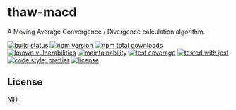 # thaw-macd
A Moving Average Convergence / Divergence calculation algorithm.

[![build status](https://secure.travis-ci.org/tom-weatherhead/thaw-macd.svg)](https://travis-ci.org/tom-weatherhead/thaw-macd)
[![npm version](https://img.shields.io/npm/v/thaw-macd.svg)](https://www.npmjs.com/package/thaw-macd)
[![npm total downloads](https://img.shields.io/npm/dt/thaw-macd.svg)](https://www.npmjs.com/package/thaw-macd)
[![known vulnerabilities](https://snyk.io/test/github/tom-weatherhead/thaw-macd/badge.svg?targetFile=package.json&package-lock.json)](https://snyk.io/test/github/tom-weatherhead/thaw-macd?targetFile=package.json&package-lock.json)
[![maintainability](https://api.codeclimate.com/v1/badges/0123456789abcdef0123/maintainability)](https://codeclimate.com/github/tom-weatherhead/thaw-macd/maintainability)
[![test coverage](https://api.codeclimate.com/v1/badges/0123456789abcdef0123/test_coverage)](https://codeclimate.com/github/tom-weatherhead/thaw-macd/test_coverage)
[![tested with jest](https://img.shields.io/badge/tested_with-jest-99424f.svg)](https://github.com/facebook/jest)
[![code style: prettier](https://img.shields.io/badge/code_style-prettier-ff69b4.svg?style=flat-square)](https://github.com/prettier/prettier)
[![license](https://img.shields.io/github/license/mashape/apistatus.svg)](https://github.com/tom-weatherhead/thaw-macd/blob/master/LICENSE)

## License
[MIT](https://choosealicense.com/licenses/mit/)
